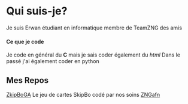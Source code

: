 # Qui suis-je?
Je suis Erwan étudiant en informatique membre de TeamZNG des amis

#### Ce que je code
Je code en général du **C** mais je sais coder également du *html*
Dans le passé j'ai également coder en python

## Mes Repos
[ZkipBoGA](https://lce987.github.io/ZkipBoGA)
Le jeu de cartes SkipBo codé par nos soins 
[ZNGafn](https://lce987.github.io/ZNGafn)
